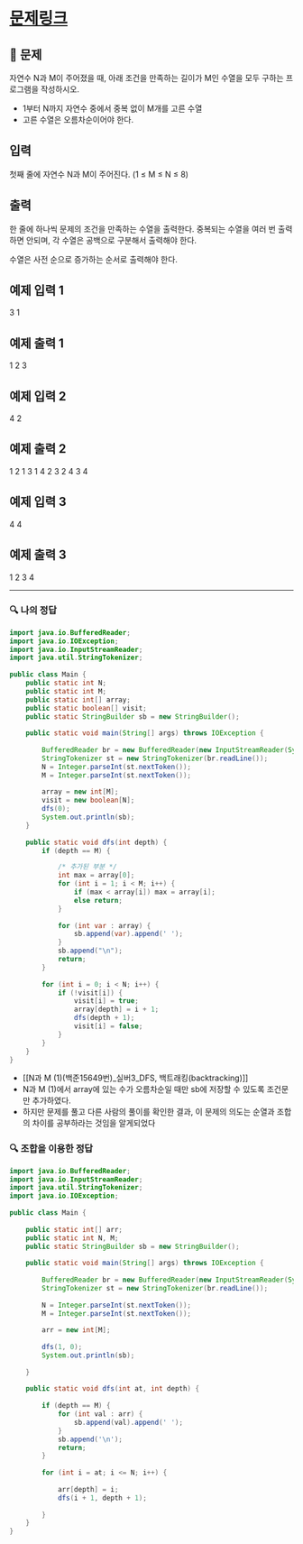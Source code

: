 # [문제링크](https://www.acmicpc.net/problem/15650)

## 📝 문제

자연수 N과 M이 주어졌을 때, 아래 조건을 만족하는 길이가 M인 수열을 모두 구하는 프로그램을 작성하시오.

-   1부터 N까지 자연수 중에서 중복 없이 M개를 고른 수열
-   고른 수열은 오름차순이어야 한다.

## 입력

첫째 줄에 자연수 N과 M이 주어진다. (1 ≤ M ≤ N ≤ 8)

## 출력

한 줄에 하나씩 문제의 조건을 만족하는 수열을 출력한다. 중복되는 수열을 여러 번 출력하면 안되며, 각 수열은 공백으로 구분해서 출력해야 한다.

수열은 사전 순으로 증가하는 순서로 출력해야 한다.

## 예제 입력 1 

3 1

## 예제 출력 1 

1
2
3

## 예제 입력 2 

4 2

## 예제 출력 2 

1 2
1 3
1 4
2 3
2 4
3 4

## 예제 입력 3 

4 4

## 예제 출력 3 

1 2 3 4


---

### 🔍 나의 정답

```java
import java.io.BufferedReader;  
import java.io.IOException;  
import java.io.InputStreamReader;  
import java.util.StringTokenizer;  
  
public class Main {  
    public static int N;  
    public static int M;  
    public static int[] array;  
    public static boolean[] visit;  
    public static StringBuilder sb = new StringBuilder();  
  
    public static void main(String[] args) throws IOException {  
  
        BufferedReader br = new BufferedReader(new InputStreamReader(System.in));  
        StringTokenizer st = new StringTokenizer(br.readLine());  
        N = Integer.parseInt(st.nextToken());  
        M = Integer.parseInt(st.nextToken());  
  
        array = new int[M];  
        visit = new boolean[N];  
        dfs(0);  
        System.out.println(sb);  
    }  
  
    public static void dfs(int depth) {  
        if (depth == M) {  

			/* 추가된 부분 */ 
            int max = array[0];  
            for (int i = 1; i < M; i++) {  
                if (max < array[i]) max = array[i];  
                else return;  
            }  
  
            for (int var : array) {  
                sb.append(var).append(' ');  
            }  
            sb.append("\n");  
            return;  
        }  
  
        for (int i = 0; i < N; i++) {  
            if (!visit[i]) {  
                visit[i] = true;  
                array[depth] = i + 1;  
                dfs(depth + 1);  
                visit[i] = false;  
            }  
        }  
    }  
}
```
- [[N과 M (1)(백준15649번)_실버3_DFS, 백트래킹(backtracking)]]
- N과 M (1)에서 array에 있는 수가 오름차순일 때만 sb에 저장할 수 있도록 조건문만 추가하였다.
- 하지만 문제를 풀고 다른 사람의 풀이를 확인한 결과, 이 문제의 의도는 순열과 조합의 차이를 공부하라는 것임을 알게되었다

### 🔍 조합을 이용한 정답

```java
import java.io.BufferedReader;
import java.io.InputStreamReader;
import java.util.StringTokenizer;
import java.io.IOException;
 
public class Main {
 
	public static int[] arr;
	public static int N, M;
	public static StringBuilder sb = new StringBuilder();
 
	public static void main(String[] args) throws IOException {
 
		BufferedReader br = new BufferedReader(new InputStreamReader(System.in));
		StringTokenizer st = new StringTokenizer(br.readLine());
 
		N = Integer.parseInt(st.nextToken());
		M = Integer.parseInt(st.nextToken());
 
		arr = new int[M];
        
		dfs(1, 0);
		System.out.println(sb);
 
	}
 
	public static void dfs(int at, int depth) {
 
		if (depth == M) {
			for (int val : arr) {
				sb.append(val).append(' ');
			}
			sb.append('\n');
			return;
		}
        
		for (int i = at; i <= N; i++) {
 
			arr[depth] = i;
			dfs(i + 1, depth + 1);
 
		}
	}
}
```

